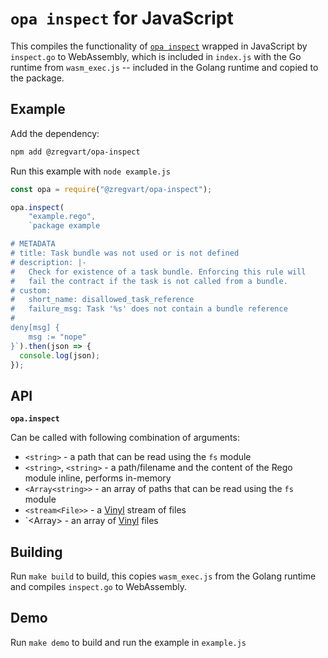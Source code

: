 # `opa inspect` for JavaScript

This compiles the functionality of
[`opa inspect`](https://www.openpolicyagent.org/docs/latest/cli/#opa-inspect)
wrapped in JavaScript by `inspect.go` to WebAssembly, which is included in
`index.js` with the Go runtime from `wasm_exec.js` -- included in the Golang
runtime and copied to the package.

## Example

Add the dependency:

```sh
npm add @zregvart/opa-inspect
```

Run this example with `node example.js`

```javascript
const opa = require("@zregvart/opa-inspect");

opa.inspect(
    "example.rego",
    `package example

# METADATA
# title: Task bundle was not used or is not defined
# description: |-
#   Check for existence of a task bundle. Enforcing this rule will
#   fail the contract if the task is not called from a bundle.
# custom:
#   short_name: disallowed_task_reference
#   failure_msg: Task '%s' does not contain a bundle reference
#
deny[msg] {
    msg := "nope"
}`).then(json => {
  console.log(json);
});
```

## API

**`opa.inspect`**

Can be called with following combination of arguments:
  * `<string>` - a path that can be read using the `fs` module
  * `<string>`, `<string>` - a path/filename and the content of the Rego module inline, performs in-memory
  * `<Array<string>>` - an array of paths that can be read using the `fs` module
  * `<stream<File>>` - a [Vinyl](https://github.com/gulpjs/vinyl) stream of
    files
  * `<Array<File>> - an array of [Vinyl](https://github.com/gulpjs/vinyl) files

## Building

Run `make build` to build, this copies `wasm_exec.js` from the Golang runtime
and compiles `inspect.go` to WebAssembly.

## Demo

Run `make demo` to build and run the example in `example.js`
